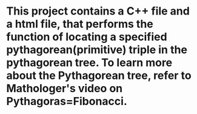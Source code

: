 # This project contains a C++ file and a html file, that performs the function of locating a specified pythagorean(primitive) triple in the pythagorean tree. To learn more about the Pythagorean tree, refer to Mathologer's video on Pythagoras=Fibonacci. 
